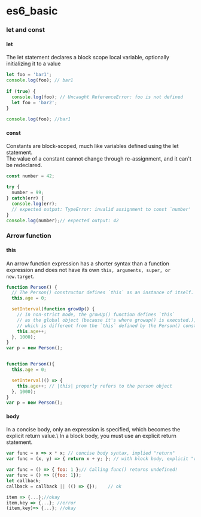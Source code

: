 # es6_basic

### let and const
#### let
The let statement declares a block scope local variable, optionally initializing it to a value
```javascript
let foo = 'bar1';
console.log(foo); // bar1
 
if (true) {
  console.log(foo); // Uncaught ReferenceError: foo is not defined
  let foo = 'bar2';
}
 
console.log(foo); //bar1
```
#### const
Constants are block-scoped, much like variables defined using the let statement.\
The value of a constant cannot change through re-assignment, and it can't be redeclared.
```javascript
const number = 42;

try {
  number = 99;
} catch(err) {
  console.log(err);
  // expected output: TypeError: invalid assignment to const `number'
}
console.log(number);// expected output: 42
```
### Arrow function
#### this
An arrow function expression has a shorter syntax than a function expression and does not have its own `this, arguments, super, or new.target`.
```javascript
function Person() {
  // The Person() constructor defines `this` as an instance of itself.
  this.age = 0;

  setInterval(function growUp() {
    // In non-strict mode, the growUp() function defines `this` 
    // as the global object (because it's where growup() is executed.), 
    // which is different from the `this` defined by the Person() constructor. 
    this.age++;
  }, 1000);
}
var p = new Person();


function Person(){
  this.age = 0;

  setInterval(() => {
    this.age++; // |this| properly refers to the person object
  }, 1000);
}
var p = new Person();
```
#### body
In a concise body, only an expression is specified, which becomes the explicit return value.\ 
In a block body, you must use an explicit return statement.
```javascript
var func = x => x * x; // concise body syntax, implied "return"
var func = (x, y) => { return x + y; }; // with block body, explicit "return" needed

var func = () => { foo: 1 };// Calling func() returns undefined!
var func = () => ({foo: 1});
let callback;
callback = callback || (() => {});    // ok

item => {...};//okay
item,key => {...}; //error
(item,key)=> {...}; //okay
```
